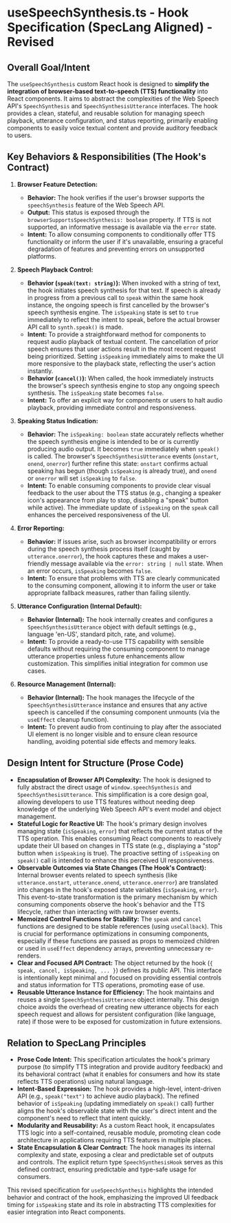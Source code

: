 # useSpeechSynthesis.ts - Hook Specification (SpecLang Aligned) - Revised

## Overall Goal/Intent

The `useSpeechSynthesis` custom React hook is designed to **simplify the integration of browser-based text-to-speech (TTS) functionality** into React components. It aims to abstract the complexities of the Web Speech API's `SpeechSynthesis` and `SpeechSynthesisUtterance` interfaces. The hook provides a clean, stateful, and reusable solution for managing speech playback, utterance configuration, and status reporting, primarily enabling components to easily voice textual content and provide auditory feedback to users.

## Key Behaviors & Responsibilities (The Hook's Contract)

1.  **Browser Feature Detection:**
    *   **Behavior:** The hook verifies if the user's browser supports the `speechSynthesis` feature of the Web Speech API.
    *   **Output:** This status is exposed through the `browserSupportsSpeechSynthesis: boolean` property. If TTS is not supported, an informative message is available via the `error` state.
    *   **Intent:** To allow consuming components to conditionally offer TTS functionality or inform the user if it's unavailable, ensuring a graceful degradation of features and preventing errors on unsupported platforms.

2.  **Speech Playback Control:**
    *   **Behavior (`speak(text: string)`):** When invoked with a string of text, the hook initiates speech synthesis for that text. If speech is already in progress from a previous call to `speak` within the same hook instance, the ongoing speech is first cancelled by the browser's speech synthesis engine. The `isSpeaking` state is set to `true` immediately to reflect the intent to speak, before the actual browser API call to `synth.speak()` is made.
    *   **Intent:** To provide a straightforward method for components to request audio playback of textual content. The cancellation of prior speech ensures that user actions result in the most recent request being prioritized. Setting `isSpeaking` immediately aims to make the UI more responsive to the playback state, reflecting the user's action instantly.
    *   **Behavior (`cancel()`):** When called, the hook immediately instructs the browser's speech synthesis engine to stop any ongoing speech synthesis. The `isSpeaking` state becomes `false`.
    *   **Intent:** To offer an explicit way for components or users to halt audio playback, providing immediate control and responsiveness.

3.  **Speaking Status Indication:**
    *   **Behavior:** The `isSpeaking: boolean` state accurately reflects whether the speech synthesis engine is intended to be or is currently producing audio output. It becomes `true` immediately when `speak()` is called. The browser's `SpeechSynthesisUtterance` events (`onstart`, `onend`, `onerror`) further refine this state: `onstart` confirms actual speaking has begun (though `isSpeaking` is already true), and `onend` or `onerror` will set `isSpeaking` to `false`.
    *   **Intent:** To enable consuming components to provide clear visual feedback to the user about the TTS status (e.g., changing a speaker icon's appearance from play to stop, disabling a "speak" button while active). The immediate update of `isSpeaking` on the `speak` call enhances the perceived responsiveness of the UI.

4.  **Error Reporting:**
    *   **Behavior:** If issues arise, such as browser incompatibility or errors during the speech synthesis process itself (caught by `utterance.onerror`), the hook captures these and makes a user-friendly message available via the `error: string | null` state. When an error occurs, `isSpeaking` becomes `false`.
    *   **Intent:** To ensure that problems with TTS are clearly communicated to the consuming component, allowing it to inform the user or take appropriate fallback measures, rather than failing silently.

5.  **Utterance Configuration (Internal Default):**
    *   **Behavior (Internal):** The hook internally creates and configures a `SpeechSynthesisUtterance` object with default settings (e.g., language 'en-US', standard pitch, rate, and volume).
    *   **Intent:** To provide a ready-to-use TTS capability with sensible defaults without requiring the consuming component to manage utterance properties unless future enhancements allow customization. This simplifies initial integration for common use cases.

6.  **Resource Management (Internal):**
    *   **Behavior (Internal):** The hook manages the lifecycle of the `SpeechSynthesisUtterance` instance and ensures that any active speech is cancelled if the consuming component unmounts (via the `useEffect` cleanup function).
    *   **Intent:** To prevent audio from continuing to play after the associated UI element is no longer visible and to ensure clean resource handling, avoiding potential side effects and memory leaks.

## Design Intent for Structure (Prose Code)

*   **Encapsulation of Browser API Complexity:** The hook is designed to fully abstract the direct usage of `window.speechSynthesis` and `SpeechSynthesisUtterance`. This simplification is a core design goal, allowing developers to use TTS features without needing deep knowledge of the underlying Web Speech API's event model and object management.
*   **Stateful Logic for Reactive UI:** The hook's primary design involves managing state (`isSpeaking`, `error`) that reflects the current status of the TTS operation. This enables consuming React components to reactively update their UI based on changes in TTS state (e.g., displaying a "stop" button when `isSpeaking` is true). The proactive setting of `isSpeaking` on `speak()` call is intended to enhance this perceived UI responsiveness.
*   **Observable Outcomes via State Changes (The Hook's Contract):** Internal browser events related to speech synthesis (like `utterance.onstart`, `utterance.onend`, `utterance.onerror`) are translated into changes in the hook's exposed state variables (`isSpeaking`, `error`). This event-to-state transformation is the primary mechanism by which consuming components observe the hook's behavior and the TTS lifecycle, rather than interacting with raw browser events.
*   **Memoized Control Functions for Stability:** The `speak` and `cancel` functions are designed to be stable references (using `useCallback`). This is crucial for performance optimizations in consuming components, especially if these functions are passed as props to memoized children or used in `useEffect` dependency arrays, preventing unnecessary re-renders.
*   **Clear and Focused API Contract:** The object returned by the hook (`{ speak, cancel, isSpeaking, ... }`) defines its public API. This interface is intentionally kept minimal and focused on providing essential controls and status information for TTS operations, promoting ease of use.
*   **Reusable Utterance Instance for Efficiency:** The hook maintains and reuses a single `SpeechSynthesisUtterance` object internally. This design choice avoids the overhead of creating new utterance objects for each speech request and allows for persistent configuration (like language, rate) if those were to be exposed for customization in future extensions.

## Relation to SpecLang Principles

*   **Prose Code Intent:** This specification articulates the hook's primary purpose (to simplify TTS integration and provide auditory feedback) and its behavioral contract (what it enables for consumers and how its state reflects TTS operations) using natural language.
*   **Intent-Based Expression:** The hook provides a high-level, intent-driven API (e.g., `speak("text")` to achieve audio playback). The refined behavior of `isSpeaking` (updating immediately on `speak()` call) further aligns the hook's observable state with the user's direct intent and the component's need to reflect that intent quickly.
*   **Modularity and Reusability:** As a custom React hook, it encapsulates TTS logic into a self-contained, reusable module, promoting clean code architecture in applications requiring TTS features in multiple places.
*   **State Encapsulation & Clear Contract:** The hook manages its internal complexity and state, exposing a clear and predictable set of outputs and controls. The explicit return type `SpeechSynthesisHook` serves as this defined contract, ensuring predictable and type-safe usage for consumers.

This revised specification for `useSpeechSynthesis` highlights the intended behavior and contract of the hook, emphasizing the improved UI feedback timing for `isSpeaking` state and its role in abstracting TTS complexities for easier integration into React components.